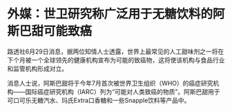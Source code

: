

# 外媒：世卫研究称广泛用于无糖饮料的阿斯巴甜可能致癌

路透社6月29日消息，据两位知情人士透露，世界上最常见的人工甜味剂之一将在下个月被一个全球领先的健康机构宣布为可能的致癌物，这将使该机构与食品行业和监管机构形成对立。

消息人士说，阿斯巴甜将于今年7月首次被世界卫生组织（WHO）的癌症研究机构——国际癌症研究机构（IARC）列为“可能对人类致癌的物质”。阿斯巴甜用于可口可乐无糖汽水、玛氏Extra口香糖和一些Snapple饮料等产品中。

